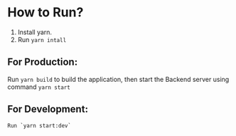 # How to Run?

1. Install yarn.
2. Run `yarn intall`

## For Production:

Run `yarn build` to build the application, then start the Backend server using command `yarn start`

## For Development:

    Run `yarn start:dev`
